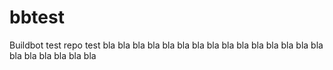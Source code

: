 # bbtest
Buildbot test repo
test
bla bla bla bla bla bla bla
bla bla bla bla bla bla bla
bla bla bla bla bla bla bla
